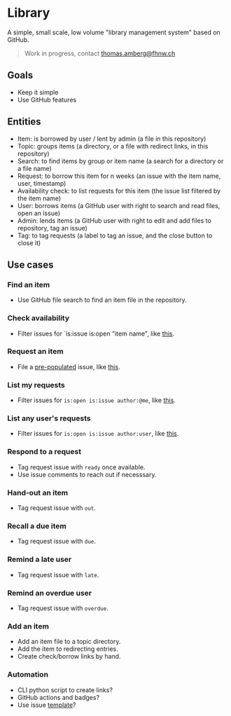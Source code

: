 # Library
A simple, small scale, low volume "library management system" based on GitHub.

> Work in progress, contact thomas.amberg@fhnw.ch

## Goals
- Keep it simple
- Use GitHub features

## Entities
- Item: is borrowed by user / lent by admin (a file in this repository)
- Topic: groups items (a directory, or a file with redirect links, in this repository)
- Search: to find items by group or item name (a search for a directory or a file name)
- Request: to borrow this item for n weeks (an issue with the item name, user, timestamp)
- Availability check: to list requests for this item (the issue list filtered by the item name)
- User: borrows items (a GitHub user with right to search and read files, open an issue)
- Admin: lends items (a GitHub user with right to edit and add files to repository, tag an issue)
- Tag: to tag requests (a label to tag an issue, and the close button to close it)

## Use cases
### Find an item
- Use GitHub file search to find an item file in the repository.

### Check availability
- Filter issues for `is:issue is:open "item name", like [this](TODO).

### Request an item
- File a [pre-populated](https://stackoverflow.com/questions/34146618/pre-populate-the-github-new-issue-form-using-the-querystring) issue, like [this](TODO).

### List my requests
- Filter issues for `is:open is:issue author:@me`, like [this](TODO).

### List any user's requests
- Filter issues for `is:open is:issue author:user`, like [this](TODO).

### Respond to a request
- Tag request issue with `ready` once available.
- Use issue comments to reach out if necesssary.

### Hand-out an item
- Tag request issue with `out`.

### Recall a due item
- Tag request issue with `due`.

### Remind a late user
- Tag request issue with `late`.

### Remind an overdue user
- Tag request issue with `overdue`.

### Add an item
- Add an item file to a topic directory.
- Add the item to redirecting entries.
- Create check/borrow links by hand.

### Automation
- CLI python script to create links?
- GitHub actions and badges?
- Use issue [template](https://docs.github.com/en/communities/using-templates-to-encourage-useful-issues-and-pull-requests/configuring-issue-templates-for-your-repository)?
